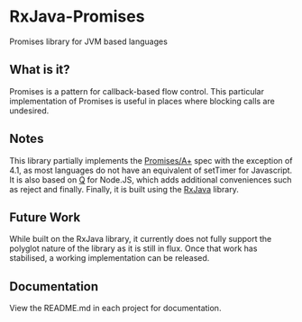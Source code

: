 # RxJava-Promises #

Promises library for JVM based languages

## What is it? ##

Promises is a pattern for callback-based flow control. This particular implementation of Promises is useful
in places where blocking calls are undesired.

## Notes ##

This library partially implements the [Promises/A+](http://promises-aplus.github.io/promises-spec/) spec with the exception of 4.1, as most languages do not have
an equivalent of setTimer for Javascript. It is also based on [Q](https://github.com/kriskowal/q) for Node.JS, which adds additional conveniences
such as reject and finally. Finally, it is built using the [RxJava](https://github.com/Netflix/RxJava) library.

## Future Work ##

While built on the RxJava library, it currently does not fully support the polyglot nature of the library as 
it is still in flux. Once that work has stabilised, a working implementation can be released.

## Documentation ##

View the README.md in each project for documentation.
